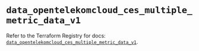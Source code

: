# `data_opentelekomcloud_ces_multiple_metric_data_v1`

Refer to the Terraform Registry for docs: [`data_opentelekomcloud_ces_multiple_metric_data_v1`](https://registry.terraform.io/providers/opentelekomcloud/opentelekomcloud/1.36.43/docs/data-sources/ces_multiple_metric_data_v1).
